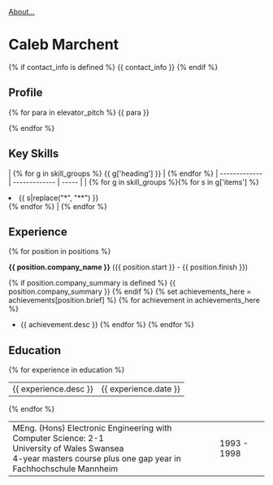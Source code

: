 [About...](ABOUT.md)

Caleb Marchent
==
{% if contact_info is defined %}
{{ contact_info }}
{% endif %}

Profile
--
{% for para in elevator_pitch %}
{{ para }}

{% endfor %}

Key Skills
--

| {% for g in skill_groups %} {{ g['heading'] }} | {% endfor %} 
| ------------- | ------------- | ----- |
| {% for g in skill_groups %}{% for s in g['items'] %}<li> {{ s|replace("*", "**") }} <br />{% endfor %} | {% endfor %}

 


Experience
--
{% for position in positions %}

**{{ position.company_name }}** ({{ position.start }} - {{ position.finish }})
</table>

{% if position.company_summary is defined %}
{{ position.company_summary }}
{% endif %}
{% set achievements_here = achievements[position.brief] %}
{% for achievement in achievements_here %}
* {{ achievement.desc }}
{% endfor %}
{% endfor %}

Education
--
{% for experience in education %}
<table>
    <tr><td>{{ experience.desc }}<td class="date">{{ experience.date }}</td>
</table>
{% endfor %}
<table>
    <tr>
        <td>
MEng. (Hons) Electronic Engineering with Computer Science: 2-1 <br>
University of Wales Swansea <br>
4-year masters course plus one gap year in Fachhochschule Mannheim
        <td class="date">
        1993 - 1998</td>
    </tr>
</table>
</body>